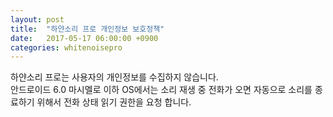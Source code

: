 ```yaml
---
layout: post
title:  "하얀소리 프로 개인정보 보호정책"
date:   2017-05-17 06:00:00 +0900
categories: whitenoisepro
---
```

하얀소리 프로는 사용자의 개인정보를 수집하지 않습니다.<br>
안드로이드 6.0 마시멜로 이하 OS에서는 소리 재생 중 전화가 오면 자동으로 소리를 종료하기 위해서 전화 상태 읽기 권한을 요청 합니다.